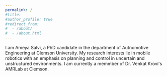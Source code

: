 ```yaml
---
permalink: /
#title: 
#author_profile: true
#redirect_from: 
#  - /about/
#  - /about.html
---
```



I am Ameya Salvi, a PhD candidate in the department of Autnomotive Engineering at Clemson University. My research interests lie in mobile robotics with an emphasis on planning and control in uncertain and unstructured environments. I am currently a memmber of Dr. Venkat Krovi's AMRLab at Clemson. 
